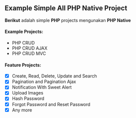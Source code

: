 ## Example Simple All PHP Native Project

**Berikut** adalah simple **PHP** projects mengunakan  **PHP Native**

#### Example Projects:
- PHP CRUD
- PHP CRUD AJAX
- PHP CRUD MVC

#### Feature Projects:
- [x] Create, Read, Delete, Update and Search
- [x] Pagination and Pagination Ajax
- [x] Notification With Sweet Alert
- [x] Upload Images
- [x] Hash Password
- [x] Forgot Password and Reset Password
- [x] Any more